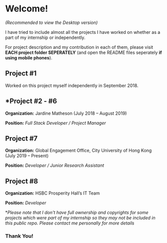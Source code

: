 # Welcome!
*(Recommended to view the Desktop version)*

I have tried to include almost all the projects I have worked on whether as a part of my internship or independently.

For project description and my contribution in each of them, please visit **EACH project folder SEPERATELY** (and open the README files seperately **if using mobile phones**).

## Project #1

Worked on this project myself independently in September 2018.

## *Project #2 - #6

**Organization:** Jardine Matheson (July 2018 – August 2019)

**Position:** *Full Stack Developer / Project Manager*

## Project #7

**Organization:** Global Engagement Office, City University of Hong Kong (July 2019 – Present)

**Position:** *Developer / Junior Research Assistant*

## Project #8

**Organization:** HSBC Prosperity Hall’s IT Team

**Position:** *Developer*

**Please note that I don't have full ownership and copyrights for some projects which were part of my internship so they may not be included in this public repo. Please contact me personally for more details*

### Thank You!
